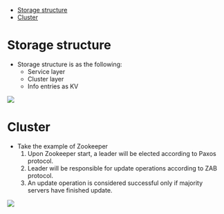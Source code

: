 - [Storage structure](#storage-structure)
- [Cluster](#cluster)

# Storage structure
* Storage structure is as the following:
  * Service layer
  * Cluster layer
  * Info entries as KV

![](../.gitbook/assets/registryCenter\_directory.png)

# Cluster
* Take the example of Zookeeper
  1. Upon Zookeeper start, a leader will be elected according to Paxos protocol.
  2. Leader will be responsible for update operations according to ZAB protocol.
  3. An update operation is considered successful only if majority servers have finished update.

![](../.gitbook/assets/registerCenter\_zookeeperCluster.png)


